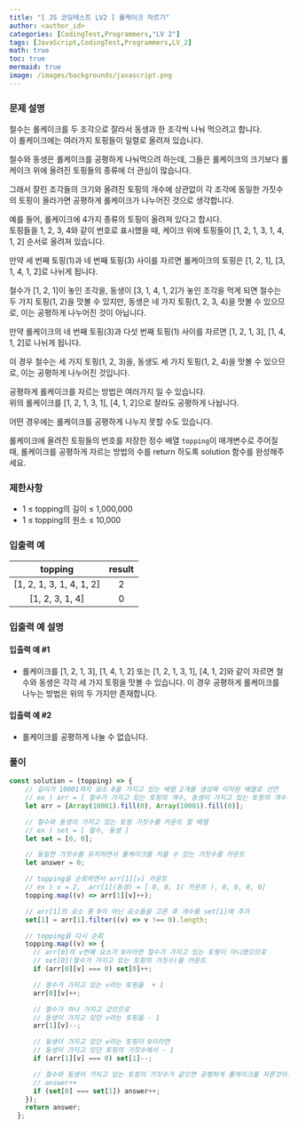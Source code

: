 ```yaml
---
title: "[ JS 코딩테스트 LV2 ] 롤케이크 자르기"
author: <author_id>
categories: [CodingTest,Programmers,"LV 2"]
tags: [JavaScript,CodingTest,Programmers,LV_2]
math: true
toc: true
mermaid: true
image: /images/backgrounds/javascript.png
---
```



### 문제 설명
철수는 롤케이크를 두 조각으로 잘라서 동생과 한 조각씩 나눠 먹으려고 합니다.  
이 롤케이크에는 여러가지 토핑들이 일렬로 올려져 있습니다.

철수와 동생은 롤케이크를 공평하게 나눠먹으려 하는데, 그들은 롤케이크의 크기보다 롤케이크 위에 올려진 토핑들의 종류에 더 관심이 많습니다.  

그래서 잘린 조각들의 크기와 올려진 토핑의 개수에 상관없이 각 조각에 동일한 가짓수의 토핑이 올라가면 공평하게 롤케이크가 나누어진 것으로 생각합니다.

예를 들어, 롤케이크에 4가지 종류의 토핑이 올려져 있다고 합시다.  
토핑들을 1, 2, 3, 4와 같이 번호로 표시했을 때, 케이크 위에 토핑들이 [1, 2, 1, 3, 1, 4, 1, 2] 순서로 올려져 있습니다.

만약 세 번째 토핑(1)과 네 번째 토핑(3) 사이를 자르면 롤케이크의 토핑은 [1, 2, 1], [3, 1, 4, 1, 2]로 나뉘게 됩니다.  

철수가 [1, 2, 1]이 놓인 조각을, 동생이 [3, 1, 4, 1, 2]가 놓인 조각을 먹게 되면 철수는 두 가지 토핑(1, 2)을 맛볼 수 있지만, 동생은 네 가지 토핑(1, 2, 3, 4)을 맛볼 수 있으므로, 이는 공평하게 나누어진 것이 아닙니다.  

만약 롤케이크의 네 번째 토핑(3)과 다섯 번째 토핑(1) 사이를 자르면 [1, 2, 1, 3], [1, 4, 1, 2]로 나뉘게 됩니다.  

이 경우 철수는 세 가지 토핑(1, 2, 3)을, 동생도 세 가지 토핑(1, 2, 4)을 맛볼 수 있으므로, 이는 공평하게 나누어진 것입니다.

공평하게 롤케이크를 자르는 방법은 여러가지 일 수 있습니다.   
위의 롤케이크를 [1, 2, 1, 3, 1], [4, 1, 2]으로 잘라도 공평하게 나뉩니다.  

어떤 경우에는 롤케이크를 공평하게 나누지 못할 수도 있습니다.

롤케이크에 올려진 토핑들의 번호를 저장한 정수 배열 `topping`이 매개변수로 주어질 때, 롤케이크를 공평하게 자르는 방법의 수를 return 하도록 solution 함수를 완성해주세요.

### 제한사항
- 1 ≤ topping의 길이 ≤ 1,000,000
- 1 ≤ topping의 원소 ≤ 10,000

### 입출력 예

|topping|	result|
|:--:|:--:|
|[1, 2, 1, 3, 1, 4, 1, 2]	|2|
|[1, 2, 3, 1, 4]	|0|

### 입출력 예 설명
#### 입출력 예 #1

- 롤케이크를 [1, 2, 1, 3], [1, 4, 1, 2] 또는 [1, 2, 1, 3, 1], [4, 1, 2]와 같이 자르면 철수와 동생은 각각 세 가지 토핑을 맛볼 수 있습니다. 이 경우 공평하게 롤케이크를 나누는 방법은 위의 두 가지만 존재합니다.

#### 입출력 예 #2

- 롤케이크를 공평하게 나눌 수 없습니다.

### 풀이
```javascript
const solution = (topping) => {
    // 길이가 10001까지 요소 0을 가지고 있는 배열 2개를 생성해 이차원 배열로 선언
    // ex ) arr = [ 철수가 가지고 있는 토핑의 개수, 동생이 가지고 있는 토핑의 개수 ]
    let arr = [Array(10001).fill(0), Array(10001).fill(0)];

    // 철수와 동생이 가지고 있는 토핑 가짓수를 카운트 할 배열
    // ex ) set = [ 철수, 동생 ]
    let set = [0, 0];

    // 동일한 가짓수를 유지하면서 롤케이크를 자를 수 있는 가짓수를 카운트
    let answer = 0;

    // topping을 순회하면서 arr[1][v] 카운트
    // ex ) v = 2,  arr[1](동생) = [ 0, 0, 1( 카운트 ), 0, 0, 0, 0]
    topping.map((v) => arr[1][v]++);

    // arr[1]의 요소 중 0이 아닌 요소들을 고른 후 개수를 set[1]에 추가
    set[1] = arr[1].filter((v) => v !== 0).length;

    // topping을 다시 순회
    topping.map((v) => {
      // arr[0]의 v번째 요소가 0이라면 철수가 가지고 있는 토핑이 아니였으므로
      // set[0](철수가 가지고 있는 토핑의 가짓수)을 카운트
      if (arr[0][v] === 0) set[0]++;

      // 철수가 가지고 있는 v라는 토핑을  + 1
      arr[0][v]++;

      // 철수가 하나 가지고 갔으므로
      // 동생이 가지고 있던 v라는 토핑을 - 1
      arr[1][v]--;

      // 동생이 가지고 있던 v라는 토핑이 0이라면
      // 동생이 가지고 있던 토핑의 가짓수에서 - 1
      if (arr[1][v] === 0) set[1]--;

      // 철수와 동생이 가지고 있는 토핑의 가짓수가 같으면 공평하게 롤케이크를 자른것이므로
      // answer++
      if (set[0] === set[1]) answer++;
    });
    return answer;
  };
```
